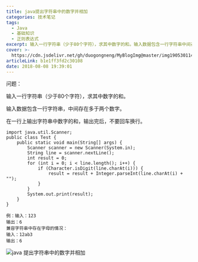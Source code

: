 ```yaml
---
title: java提出字符串中的数字并相加
categories: 技术笔记
tags:
  - Java
  - 基础知识
  - 正则表达式
excerpt: 输入一行字符串（少于80个字符），求其中数字的和。输入数据包含一行字符串中间存在多于两个数字在一行上输出字符串中数字的和，输出完后，不要回车换行。
cover: >-
  https://cdn.jsdelivr.net/gh/duogongneng/MyBlogImg@master/img190530114619-20200918141114232.png
articleLink: b1e1ff3fd2c30108
date: 2018-08-08 19:39:01
---
```


问题：

输入一行字符串（少于80个字符），求其中数字的和。

输入数据包含一行字符串，中间存在多于两个数字。

在一行上输出字符串中数字的和，输出完后，不要回车换行。

```
import java.util.Scanner;
public class Test {
    public static void main(String[] args) {
        Scanner scanner = new Scanner(System.in);
        String line = scanner.nextLine();
        int result = 0;
        for (int i = 0; i < line.length(); i++) {
            if (Character.isDigit(line.charAt(i))) {
                result = result + Integer.parseInt(line.charAt(i) + "");
            }
        }
        System.out.print(result);
    }
}
```

`例：输入：123`  
`输出：6`  
`兼容字符串中存在字母的情况：`  
`输入：12ab3`  
`输出：6`

![java 提出字符串中的数字并相加](https://cdn.jsdelivr.net/gh/duogongneng/MyBlogImg@master/img190530114619-20200918141114232.png "java 提出字符串中的数字并相加")